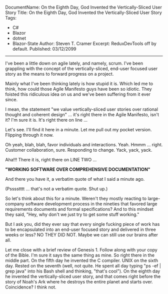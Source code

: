 DocumentName: On the Eighth Day, God Invented the Vertically-Sliced User Story
Title: On the Eighth Day, God Invented the Vertically-Sliced User Story
Tags: 
  - C# 
  - Blazor 
  - dotnet 
  - Blazor-State
Author: Steven T. Cramer
Excerpt: ReduxDevTools off by default. 
Published: 03/12/2099
---

I've been a little down on agile lately, and namely, scrum. I've been grappling with the concept of the vertically-sliced, end-user focused user story as the means to forward progress on a project.

Mainly what I've been thinking lately is how stupid it is. Which led me to think, how could those Agile Manifesto guys have been so idiotic. They foisted this ridiculous idea on us and we've been suffering from it ever since.

I mean, the statement "we value vertically-sliced user stories over rational thought and coherent design" ... it's right there in the Agile Manifesto, isn't it? I'm sure it is. It's right there on line ...

Let's see. I'll find it here in a minute. Let me pull out my pocket version.  Flipping through it now.

Oh yeah, blah, blah, favor individuals and interactions. Yeah. Hmmm ... right. Customer collaboration, sure. Responding to change. Yack, yack, yack.

Aha!!! There it is, right there on LINE TWO ...

**"WORKING SOFTWARE OVER COMPREHENSIVE DOCUMENTATION"**

And there you have it, a verbatim quote of what I said a minute ago.

(Psssstttt ... that's not a verbatim quote. Shut up.)

So let's think about this for a minute. Weren't they mostly reacting to large-company software development process in the nineties that favored large requirements documents and formal specifications? And to this mindset they said, "Hey, why don't we just try to get some stuff working."

But I ask you, did they ever say that every single fucking piece of work has to be encapsulated into an end-user focused story and delivered in three weeks or less? NO THEY DID NOT. Maybe we can still use our brains after all.

Let me close with a brief review of Genesis 1. Follow along with your copy of the Bible. I'm sure it says the same thing as mine. So right there in the middle part. On the fifth day he invented the C compiler. UNIX on the sixth day. Rested on the seventh (well, not quite. He spent all day typing "ps -ef | grep java" into his Bash shell and thinking, "that's cool"). On the eighth day he invented the vertically-sliced user story, and that comes right before the story of Noah's Ark where he destroys the entire planet and starts over. Coincidence? I think not.








